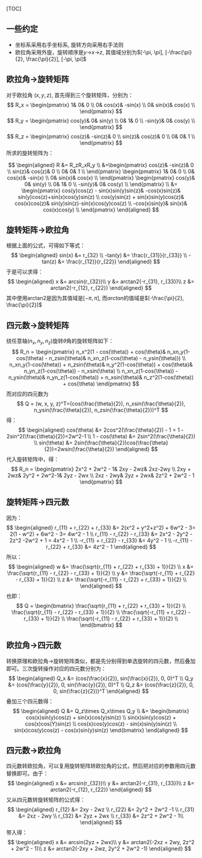 [TOC]
## 一些约定
- 坐标系采用右手坐标系, 旋转方向采用右手法则
- 欧拉角采用外旋，旋转顺序是$y$->$x$->$z$, 其值域分别为$[-\pi, \pi], [-\frac{\pi}{2}, \frac{\pi}{2}], [-\pi, \pi]$

## 欧拉角->旋转矩阵
对于欧拉角 $(x, y, z)$, 首先得到三个旋转矩阵，分别为：
$$
R_x = 
    \begin{pmatrix} 
        1&  0&      0       \\
        0&  cos(x)&   -sin(x)   \\
        0&  sin(x)&   cos(x)    \\
    \end{pmatrix}
$$
$$
R_y = 
    \begin{pmatrix}
    cos(y)&   0&  sin(y)    \\
    0&      1&  0       \\
    -sin(y)&  0&  cos(y)    \\
    \end{pmatrix}
$$
$$
R_z = 
    \begin{pmatrix}
    cos(z)&   -sin(z)&  0   \\
    sin(z)&   cos(z)&   0   \\
    0&      0&      1   \\
    \end{pmatrix}
$$
所求的旋转矩阵为：
$$
$$

$$
\begin{aligned}
R   &= R_zR_xR_y  \\
    &=\begin{pmatrix}
        cos(z)&   -sin(z)&  0   \\
        sin(z)&   cos(z)&   0   \\
        0&      0&      1   \\
        \end{pmatrix}
        \begin{pmatrix} 
            1&  0&      0       \\
            0&  cos(x)&   -sin(x)   \\
            0&  sin(x)&   cos(x)    \\
        \end{pmatrix}
        \begin{pmatrix}
        cos(y)&   0&  sin(y)    \\
        0&      1&  0       \\
        -sin(y)&  0&  cos(y)    \\
        \end{pmatrix}   \\
    &= \begin{pmatrix}
        cos(y)cos(z) - sin(x)sin(y)sin(z)&    -cos(x)sin(z)&  sin(y)cos(z)+sin(x)cos(y)sin(z)   \\
        cos(y)sin(z) + sin(x)sin(y)cos(z)&    cos(x)cos(z)&   sin(y)sin(z)-sin(x)cos(y)cos(z)   \\
        -cos(x)sin(y)&                  sin(x)&       cos(x)cos(y)                \\
        \end{pmatrix}
\end{aligned}
$$

## 旋转矩阵->欧拉角
根据上面的公式，可得如下等式：
$$
\begin{aligned}
sin(x) &= r_{32}    \\ 
-tan(y) &= \frac{r_{31}}{r_{33}}    \\
-tan(z) &= \frac{r_{12}}{r_{22}}
\end{aligned}
$$
于是可以求得：
$$
\begin{aligned}
x &= arcsin(r_{32})\\
y &= arctan2(-r_{31}, r_{33})\\
z &= arctan2(-r_{12}, r_{22})
\end{aligned}
$$
其中使用arctan2是因为其值域是$[-\pi, \pi]$, 而$arctan$的值域是$[-\frac{\pi}{2}, \frac{\pi}{2}]$


## 四元数->旋转矩阵
绕任意轴$(n_x, n_y, n_z)$旋转$\theta$角的旋转矩阵如下：
$$
R_n = 
\begin{pmatrix}
n_x^2(1 - cos(\theta)) + cos(\theta)& n_xn_y(1-cos(\theta) - n_zsin(\theta)&  n_xn_z(1-cos(\theta) - n_ysin(\theta)))   \\
n_xn_y(1-cos(\theta)) + n_zsin(\theta)& n_y^2(1-cos(\theta)) + cos(\theta)& n_yn_z(1-cos(\theta)) - n_xsin(\theta)      \\
n_xn_z(1-cos(\theta)) - n_ysin(\theta)& n_yn_z(1-cos(\theta)) + n_xsin(\theta)& n_z^2(1-cos(\theta)) + cos(\theta)
\end{pmatrix}
$$
而对应的四元数为
$$
Q = (w, x, y, z)^T=(cos(\frac{\theta}{2}), n_xsin(\frac{\theta}{2}), n_ysin(\frac{\theta}{2}), n_zsin(\frac{\theta}{2}))^T
$$
得：
$$
\begin{aligned}
cos(\theta) &= 2cos^2(\frac{\theta}{2}) - 1 = 1 - 2sin^2(\frac{\theta}{2})=2w^2-1   \\
1 - cos(\theta) &= 2sin^2(\frac{\theta}{2}) \\
sin(\theta) &= 2sin(\frac{\theta}{2})cos(\frac{\theta}{2})=2wsin(\frac{\theta}{2})
\end{aligned}
$$
代入旋转矩阵中，得：
$$
R_n = 
\begin{pmatrix}
2x^2 + 2w^2 - 1&    2xy - 2wz&  2xz-2wy \\
2xy + 2wz&  2y^2 + 2w^2-1&  2yz - 2wx   \\
2xz - 2wy&  2yz + 2wx&  2z^2 + 2w^2 - 1
\end{pmatrix}
$$

## 旋转矩阵->四元数
因为：
$$
\begin{aligned}
r_{11} + r_{22} + r_{33} &= 2(x^2 + y^2+z^2) + 6w^2 - 3= 2(1 - w^2) + 6w^2 - 3= 4w^2 - 1  \\
r_{11} - r_{22} - r_{33} &= 2x^2 - 2y^2 - 2z^2 -2w^2 + 1 = 4x^2 - 1                 \\
-r_{11} + r_{22} - r_{33} &= 4y^2 - 1   \\
-r_{11} - r_{22} + r_{33} &= 4z^2 - 1
\end{aligned}
$$
所以：
$$
\begin{aligned}
w &= \frac{\sqrt{r_{11} + r_{22} + r_{33} + 1}}{2}  \\
x &= \frac{\sqrt{r_{11} - r_{22} - r_{33} + 1}}{2}  \\
y &= \frac{\sqrt{-r_{11} + r_{22} - r_{33} + 1}}{2}  \\
z &= \frac{\sqrt{-r_{11} - r_{22} + r_{33} + 1}}{2}  \\
\end{aligned}
$$
也即：
$$
Q = 
\begin{bmatrix}
\frac{\sqrt{r_{11} + r_{22} + r_{33} + 1}}{2}  \\
\frac{\sqrt{r_{11} - r_{22} - r_{33} + 1}}{2}  \\
\frac{\sqrt{-r_{11} + r_{22} - r_{33} + 1}}{2}  \\
\frac{\sqrt{-r_{11} - r_{22} + r_{33} + 1}}{2}  \\
\end{bmatrix}
$$

## 欧拉角->四元数
转换原理和欧拉角->旋转矩阵类似，都是先分别得到单选旋转的四元数，然后叠加即可。三次旋转操作对应的四元数分别为：
$$
\begin{aligned}
Q_x &= (cos(\frac{x}{2}), sin(\frac{x}{2}), 0, 0)^T   \\
Q_y &= (cos(\frac{y}{2}), 0, sin(\frac{y}{2}), 0)^T   \\
Q_z &= (cos(\frac{z}{2}), 0, 0, sin(\frac{z}{2}))^T
\end{aligned}
$$
叠加三个四元数得：
$$
\begin{aligned}
Q &= Q_z\times Q_x\times Q_y  \\
  &= 
\begin{bmatrix}
cos(x)sin(y)cos(z) + sin(x)cos(y)sin(z)     \\
sin(x)sin(y)cos(z) + cos(x)cos(Y)sin(z)     \\
cos(x)cos(y)cos(z) - sin(x)sin(y)sin(z)     \\
sin(x)cos(y)cos(z) - cos(x)sin(y)sin(z)
\end{bmatrix}
\end{aligned}
$$

## 四元数->欧拉角
四元数转欧拉角，可以复用旋转矩阵转欧拉角的公式，然后把对应的参数用四元数替换即可。由于：
$$
\begin{aligned}
x &= arcsin(r_{32})\\
y &= arctan2(-r_{31}, r_{33})\\
z &= arctan2(-r_{12}, r_{22})
\end{aligned}
$$
又从四元数转旋转矩阵的公式得：
$$
\begin{aligned}
r_{12} &= 2xy - 2wz \\
r_{22} &= 2y^2 + 2w^2 -1    \\
r_{31} &= 2xz - 2wy \\
r_{32} &= 2yz + 2wx  \\
r_{33} &= 2z^2 + 2w^2 - 1\\
\end{aligned}
$$
带入得：
$$
\begin{aligned}
x &= arcsin(2yz + 2wx)\\
y &= arctan2(-2xz + 2wy, 2z^2 + 2w^2 - 1)\\
z &= arctan2(-2xy + 2wz, 2y^2 + 2w^2 -1)
\end{aligned}
$$

